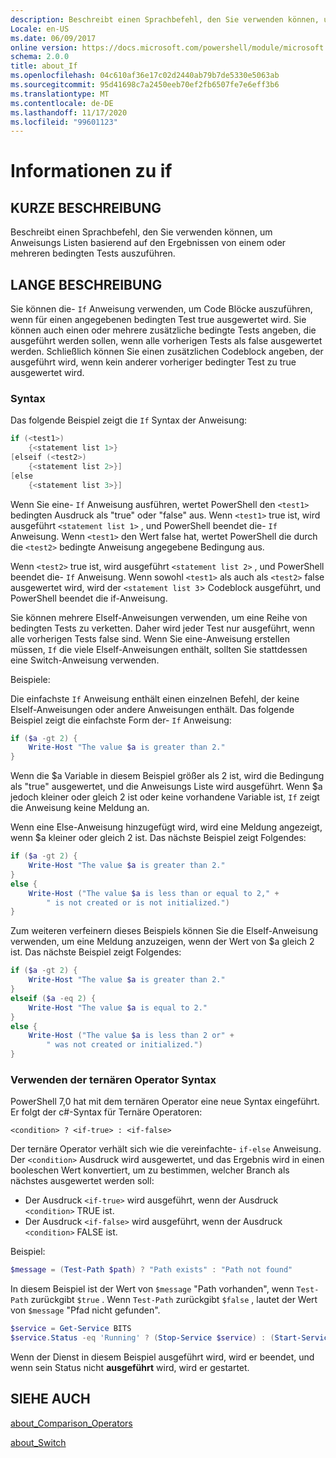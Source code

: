 ```yaml
---
description: Beschreibt einen Sprachbefehl, den Sie verwenden können, um Anweisungs Listen basierend auf den Ergebnissen von einem oder mehreren bedingten Tests auszuführen.
Locale: en-US
ms.date: 06/09/2017
online version: https://docs.microsoft.com/powershell/module/microsoft.powershell.core/about/about_if?view=powershell-7.2&WT.mc_id=ps-gethelp
schema: 2.0.0
title: about_If
ms.openlocfilehash: 04c610af36e17c02d2440ab79b7de5330e5063ab
ms.sourcegitcommit: 95d41698c7a2450eeb70ef2fb6507fe7e6eff3b6
ms.translationtype: MT
ms.contentlocale: de-DE
ms.lasthandoff: 11/17/2020
ms.locfileid: "99601123"
---
```

# <a name="about-if"></a>Informationen zu if

## <a name="short-description"></a>KURZE BESCHREIBUNG
Beschreibt einen Sprachbefehl, den Sie verwenden können, um Anweisungs Listen basierend auf den Ergebnissen von einem oder mehreren bedingten Tests auszuführen.

## <a name="long-description"></a>LANGE BESCHREIBUNG

Sie können die- `If` Anweisung verwenden, um Code Blöcke auszuführen, wenn für einen angegebenen bedingten Test true ausgewertet wird. Sie können auch einen oder mehrere zusätzliche bedingte Tests angeben, die ausgeführt werden sollen, wenn alle vorherigen Tests als false ausgewertet werden. Schließlich können Sie einen zusätzlichen Codeblock angeben, der ausgeführt wird, wenn kein anderer vorheriger bedingter Test zu true ausgewertet wird.

### <a name="syntax"></a>Syntax

Das folgende Beispiel zeigt die `If` Syntax der Anweisung:

```powershell
if (<test1>)
    {<statement list 1>}
[elseif (<test2>)
    {<statement list 2>}]
[else
    {<statement list 3>}]
```

Wenn Sie eine- `If` Anweisung ausführen, wertet PowerShell den `<test1>` bedingten Ausdruck als "true" oder "false" aus. Wenn `<test1>` true ist, wird ausgeführt `<statement list 1>` , und PowerShell beendet die- `If` Anweisung. Wenn `<test1>` den Wert false hat, wertet PowerShell die durch die `<test2>` bedingte Anweisung angegebene Bedingung aus.

Wenn `<test2>` true ist, wird ausgeführt `<statement list 2>` , und PowerShell beendet die- `If` Anweisung. Wenn sowohl `<test1>` als auch als `<test2>` false ausgewertet wird, wird der `<statement list 3`> Codeblock ausgeführt, und PowerShell beendet die if-Anweisung.

Sie können mehrere ElseIf-Anweisungen verwenden, um eine Reihe von bedingten Tests zu verketten. Daher wird jeder Test nur ausgeführt, wenn alle vorherigen Tests false sind.
Wenn Sie eine-Anweisung erstellen müssen, `If` die viele ElseIf-Anweisungen enthält, sollten Sie stattdessen eine Switch-Anweisung verwenden.

Beispiele:

Die einfachste `If` Anweisung enthält einen einzelnen Befehl, der keine ElseIf-Anweisungen oder andere Anweisungen enthält. Das folgende Beispiel zeigt die einfachste Form der- `If` Anweisung:

```powershell
if ($a -gt 2) {
    Write-Host "The value $a is greater than 2."
}
```

Wenn die $a Variable in diesem Beispiel größer als 2 ist, wird die Bedingung als "true" ausgewertet, und die Anweisungs Liste wird ausgeführt. Wenn $a jedoch kleiner oder gleich 2 ist oder keine vorhandene Variable ist, `If` zeigt die Anweisung keine Meldung an.

Wenn eine Else-Anweisung hinzugefügt wird, wird eine Meldung angezeigt, wenn $a kleiner oder gleich 2 ist. Das nächste Beispiel zeigt Folgendes:

```powershell
if ($a -gt 2) {
    Write-Host "The value $a is greater than 2."
}
else {
    Write-Host ("The value $a is less than or equal to 2," +
        " is not created or is not initialized.")
}
```

Zum weiteren verfeinern dieses Beispiels können Sie die ElseIf-Anweisung verwenden, um eine Meldung anzuzeigen, wenn der Wert von $a gleich 2 ist. Das nächste Beispiel zeigt Folgendes:

```powershell
if ($a -gt 2) {
    Write-Host "The value $a is greater than 2."
}
elseif ($a -eq 2) {
    Write-Host "The value $a is equal to 2."
}
else {
    Write-Host ("The value $a is less than 2 or" +
        " was not created or initialized.")
}
```

### <a name="using-the-ternary-operator-syntax"></a>Verwenden der ternären Operator Syntax

PowerShell 7,0 hat mit dem ternären Operator eine neue Syntax eingeführt. Er folgt der c#-Syntax für Ternäre Operatoren:

```Syntax
<condition> ? <if-true> : <if-false>
```

Der ternäre Operator verhält sich wie die vereinfachte- `if-else` Anweisung. Der `<condition>` Ausdruck wird ausgewertet, und das Ergebnis wird in einen booleschen Wert konvertiert, um zu bestimmen, welcher Branch als nächstes ausgewertet werden soll:

- Der Ausdruck `<if-true>` wird ausgeführt, wenn der Ausdruck `<condition>` TRUE ist.
- Der Ausdruck `<if-false>` wird ausgeführt, wenn der Ausdruck `<condition>` FALSE ist.

Beispiel:

```powershell
$message = (Test-Path $path) ? "Path exists" : "Path not found"
```

In diesem Beispiel ist der Wert von `$message` "Path vorhanden", wenn `Test-Path` zurückgibt `$true` . Wenn `Test-Path` zurückgibt `$false` , lautet der Wert von `$message` "Pfad nicht gefunden".

```powershell
$service = Get-Service BITS
$service.Status -eq 'Running' ? (Stop-Service $service) : (Start-Service $service)
```

Wenn der Dienst in diesem Beispiel ausgeführt wird, wird er beendet, und wenn sein Status nicht **ausgeführt** wird, wird er gestartet.

## <a name="see-also"></a>SIEHE AUCH

[about_Comparison_Operators](about_Comparison_Operators.md)

[about_Switch](about_Switch.md)

